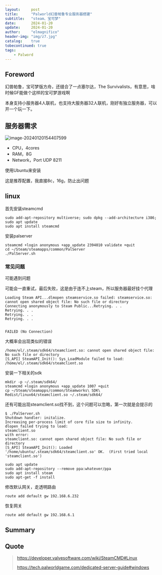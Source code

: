```yaml
---
layout:     post
title:      "Palworld幻兽帕鲁专业服务器搭建"
subtitle:   "steam、宝可梦"
date:       2024-01-20
update:     2024-01-20
author:     "elmagnifico"
header-img: "img/z7.jpg"
catalog:    true
tobecontinued: true
tags:
    - Palword
---
```


## Foreword

幻兽帕鲁，宝可梦版方舟，还缝合了一点塞尔达，The Survivalists，有意思，啥时候GF能做个这样的宝可梦游戏啊



本身支持小服务器4人联机，也支持大服务器32人联机，刚好有独立服务器，可以开一个玩一下。



## 服务器需求

![image-20240120154407599](https://img.elmagnifico.tech/static/upload/elmagnifico/202401201544813.png)

- CPU，4cores
- RAM，8G
- Network，Port UDP 8211



使用Ubuntu来安装

这是推荐配置，我直接8c，16g，防止出问题



## linux



首先安装steamcmd

```
sudo add-apt-repository multiverse; sudo dpkg --add-architecture i386; sudo apt update
sudo apt install steamcmd
```



安装palserver

```
steamcmd +login anonymous +app_update 2394010 validate +quit
cd ~/Steam/steamapps/common/PalServer
./PalServer.sh
```



### 常见问题

可能遇到问题



可能会一直重试，最后失败，这是由于连不上steam，所以服务器最好挂个代理

```
Loading Steam API...dlmopen steamservice.so failed: steamservice.so: cannot open shared object file: No such file or directory
Connecting anonymously to Steam Public...Retrying. . . 
Retrying. . . 
Retrying. . . 
Retrying. . . 


FAILED (No Connection)
```





大概率会出现类似的错误

```
/home/el/.steam/sdk64/steamclient.so: cannot open shared object file: No such file or directory
[S_API] SteamAPI_Init(): Sys_LoadModule failed to load: /home/el/.steam/sdk64/steamclient.so
```

安装一下相关的sdk

```
mkdir -p ~/.steam/sdk64/
steamcmd +login anonymous +app_update 1007 +quit
cp ~/Steam/steamapps/common/Steamworks\ SDK\ Redist/linux64/steamclient.so ~/.steam/sdk64/
```



还有可能出现steamclient.so找不到，这个问题可以忽略，第一次就是会提示的

```
$ ./PalServer.sh
Shutdown handler: initalize.
Increasing per-process limit of core file size to infinity.
dlopen failed trying to load:
steamclient.so
with error:
steamclient.so: cannot open shared object file: No such file or directory
[S_API] SteamAPI_Init(): Loaded '/home/ubuntu/.steam/sdk64/steamclient.so' OK.  (First tried local 'steamclient.so')
```



```
sudo apt update
sudo add-apt-repository --remove ppa:whatever/ppa
sudo apt install steam
sudo apt-get -f install
```



修改默认网关，走透明路由

```
route add default gw 192.168.6.232
```



恢复网关

```
route add default gw 192.168.6.1
```



## Summary



## Quote

>  https://developer.valvesoftware.com/wiki/SteamCMD#Linux
>
>  https://tech.palworldgame.com/dedicated-server-guide#windows

